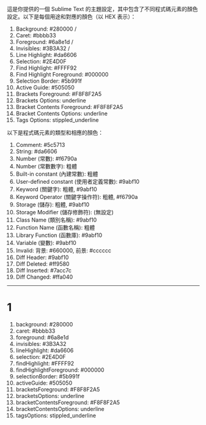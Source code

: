 這是你提供的一個 Sublime Text 的主題設定，其中包含了不同程式碼元素的顏色設定。以下是每個用途和對應的顏色（以 HEX 表示）：

1. Background: #280000 /
2. Caret: #bbbb33
3. Foreground: #6a8e1d /
4. Invisibles: #3B3A32 /
5. Line Highlight: #da6606
6. Selection: #2E4D0F
7. Find Highlight: #FFFF92
8. Find Highlight Foreground: #000000
9. Selection Border: #5b991f
10. Active Guide: #505050
11. Brackets Foreground: #F8F8F2A5
12. Brackets Options: underline
13. Bracket Contents Foreground: #F8F8F2A5
14. Bracket Contents Options: underline
15. Tags Options: stippled_underline

以下是程式碼元素的類型和相應的顏色：

1. Comment: #5c5713
2. String: #da6606
3. Number (常數): #f6790a
4. Number (常數數字): 粗體
5. Built-in constant (內建常數): 粗體
6. User-defined constant (使用者定義常數): #9abf10
7. Keyword (關鍵字): 粗體, #9abf10
8. Keyword Operator (關鍵字操作符): 粗體, #f6790a
9. Storage (儲存): 粗體, #9abf10
10. Storage Modifier (儲存修飾符): (無設定)
11. Class Name (類別名稱): #9abf10
12. Function Name (函數名稱): 粗體
13. Library Function (函數庫): #9abf10
14. Variable (變數): #9abf10
15. Invalid: 背景: #660000, 前景: #cccccc
16. Diff Header: #9abf10
17. Diff Deleted: #ff9580
18. Diff Inserted: #7acc7c
19. Diff Changed: #ffa040

---

# 1
1. background: #280000
2. caret: #bbbb33
3. foreground: #6a8e1d
4. invisibles: #3B3A32
5. lineHighlight: #da6606
6. selection: #2E4D0F
7. findHighlight: #FFFF92
8. findHighlightForeground: #000000
9. selectionBorder: #5b991f
10. activeGuide: #505050
11. bracketsForeground: #F8F8F2A5
12. bracketsOptions: underline
13. bracketContentsForeground: #F8F8F2A5
14. bracketContentsOptions: underline
15. tagsOptions: stippled_underline